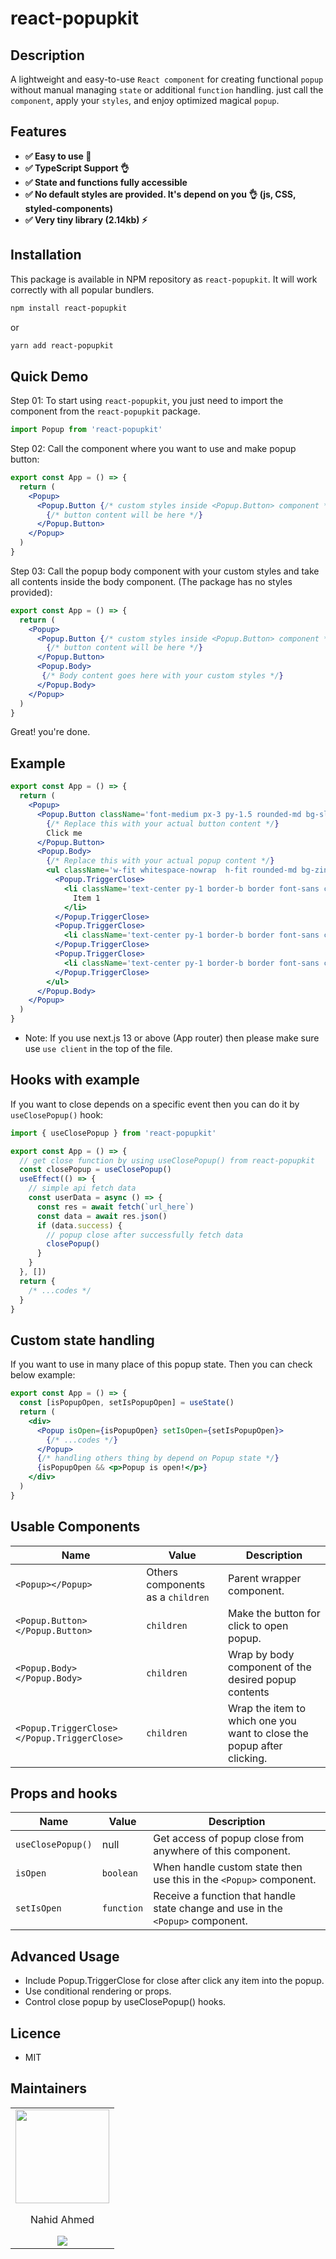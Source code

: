 # react-popupkit

## Description

A lightweight and easy-to-use `React component` for creating functional `popup` without manual managing `state` or additional `function` handling. just call the `component`, apply your `styles`, and enjoy optimized magical `popup`.

## Features

- **✅ Easy to use 🚀**
- **✅ TypeScript Support 👌**
- **✅ State and functions fully accessible**
- **✅ No default styles are provided. It's depend on you 👌 (js, CSS, styled-components)**
- **✅ Very tiny library (2.14kb) ⚡️**

## Installation

This package is available in NPM repository as `react-popupkit`. It will work correctly with all popular bundlers.

```bash
npm install react-popupkit
```

or

```bash
yarn add react-popupkit
```

## Quick Demo

Step 01: To start using `react-popupkit`, you just need to import the component from the `react-popupkit` package.

```jsx
import Popup from 'react-popupkit'
```

Step 02: Call the component where you want to use and make popup button:

```jsx
export const App = () => {
  return (
    <Popup>
      <Popup.Button {/* custom styles inside <Popup.Button> component */}>
        {/* button content will be here */}
      </Popup.Button>
    </Popup>
  )
}
```

Step 03: Call the popup body component with your custom styles and take all contents inside the body component. (The package has no styles provided):

```jsx
export const App = () => {
  return (
    <Popup>
      <Popup.Button {/* custom styles inside <Popup.Button> component */}>
        {/* button content will be here */}
      </Popup.Button>
      <Popup.Body>
       {/* Body content goes here with your custom styles */}
      </Popup.Body>
    </Popup>
  )
}
```

Great! you're done.

## Example

```jsx
export const App = () => {
  return (
    <Popup>
      <Popup.Button className='font-medium px-3 py-1.5 rounded-md bg-slate-600 text-white'>
        {/* Replace this with your actual button content */}
        Click me
      </Popup.Button>
      <Popup.Body>
        {/* Replace this with your actual popup content */}
        <ul className='w-fit whitespace-nowrap  h-fit rounded-md bg-zinc-100 border absolute top-full left-full'>
          <Popup.TriggerClose>
            <li className='text-center py-1 border-b border font-sans cursor-pointer hover:bg-zinc-200 px-10'>
              Item 1
            </li>
          </Popup.TriggerClose>
          <Popup.TriggerClose>
            <li className='text-center py-1 border-b border font-sans cursor-pointer hover:bg-zinc-200'>Item 2</li>
          </Popup.TriggerClose>
          <Popup.TriggerClose>
            <li className='text-center py-1 border-b border font-sans cursor-pointer hover:bg-zinc-200'>Item 3</li>
          </Popup.TriggerClose>
        </ul>
      </Popup.Body>
    </Popup>
  )
}
```

- Note: If you use next.js 13 or above (App router) then please make sure use `use client` in the top of the file.

## Hooks with example

If you want to close depends on a specific event then you can do it by `useClosePopup()` hook:

```jsx
import { useClosePopup } from 'react-popupkit'

export const App = () => {
  // get close function by using useClosePopup() from react-popupkit
  const closePopup = useClosePopup()
  useEffect(() => {
    // simple api fetch data
    const userData = async () => {
      const res = await fetch(`url_here`)
      const data = await res.json()
      if (data.success) {
        // popup close after successfully fetch data
        closePopup()
      }
    }
  }, [])
  return {
    /* ...codes */
  }
}
```

## Custom state handling

If you want to use in many place of this popup state. Then you can check below example:

```jsx
export const App = () => {
  const [isPopupOpen, setIsPopupOpen] = useState()
  return (
    <div>
      <Popup isOpen={isPopupOpen} setIsOpen={setIsPopupOpen}>
        {/* ...codes */}
      </Popup>
      {/* handling others thing by depend on Popup state */}
      {isPopupOpen && <p>Popup is open!</p>}
    </div>
  )
}
```

## Usable Components

| Name                                        | Value                             | Description                                                            |
| ------------------------------------------- | --------------------------------- | ---------------------------------------------------------------------- |
| `<Popup></Popup>`                           | Others components as a `children` | Parent wrapper component.                                              |
| `<Popup.Button></Popup.Button>`             | `children`                        | Make the button for click to open popup.                               |
| `<Popup.Body></Popup.Body>`                 | `children`                        | Wrap by body component of the desired popup contents                   |
| `<Popup.TriggerClose></Popup.TriggerClose>` | `children`                        | Wrap the item to which one you want to close the popup after clicking. |

## Props and hooks

| Name              | Value      | Description                                                                     |
| ----------------- | ---------- | ------------------------------------------------------------------------------- |
| `useClosePopup()` | null       | Get access of popup close from anywhere of this component.                      |
| `isOpen`          | `boolean`  | When handle custom state then use this in the `<Popup>` component.              |
| `setIsOpen`       | `function` | Receive a function that handle state change and use in the `<Popup>` component. |

## Advanced Usage

- Include Popup.TriggerClose for close after click any item into the popup.
- Use conditional rendering or props.
- Control close popup by useClosePopup() hooks.

## Licence

- MIT

## Maintainers

<table>
  <tbody>
    <tr>
      <td align="center">
        <a href="https://nahid-ahmed.netlify.app/" target="_blank">
          <img width="150" height="150" src="https://avatars.githubusercontent.com/u/121648135?s=400&u=bacda54a66f53fa97ff1258b5abb989454a31f7e&v=4">
          </br>
        </a>
        <p>Nahid Ahmed</p>
        <div>
          <a href="https://www.linkedin.com/in/nahid-ahmed-281901212/" target="_blank">
            <img src="https://img.shields.io/badge/LinkedIn-0077B5?style=for-the-badge&logo=linkedin&logoColor=white" />
          </a>
        </div>
      </td>
    </tr>
  <tbody>
</table>

